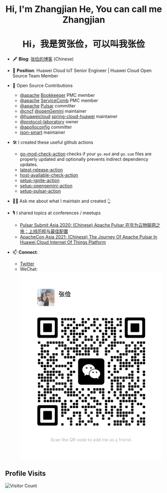 <h1 style="text-align: center">Hi, I'm Zhangjian He, You can call me Zhangjian</h1>
<h1 style="text-align: center">Hi，我是贺张俭，可以叫我张俭</h1>

- 🖋️ **Blog**: [张俭的博客](https://hezhangjian.github.io/) (Chinese)

- 💼 **Position**: Huawei Cloud IoT Senior Engineer | Huawei Cloud Open Source Team Member

- 🚀 Open Source Contributions
  - [@apache](https://github.com/apache) [Bookkeeper](https://github.com/apache/bookkeeper) PMC member
  - [@apache](https://github.com/apache) [ServiceComb](https://github.com/apache/servicecomb-java-chassis) PMC member
  - [@apache](https://github.com/apache) [Pulsar](https://github.com/apache/pulsar) committer
  - [@cncf](https://github.com/cncf) [@openGemini](https://github.com/openGemini) maintainer
  - [@huaweicloud](https://github.com/huaweicloud) [spring-cloud-huawei](https://github.com/huaweicloud/spring-cloud-huawei) maintainer
  - [@protocol-laboratory](https://github.com/protocol-laboratory) owner
  - [@apolloconfig](https://github.com/apolloconfig) committer
  - [json-smart](https://github.com/netplex/json-smart-v2) maintainer

- 🛠️ I created these useful github actions
  - [go-mod-check-action](https://github.com/hezhangjian/go-mod-check-action) checks if your `go.mod` and `go.sum` files are properly updated and optionally prevents indirect dependency updates.
  - [latest-release-action](https://github.com/hezhangjian/latest-release-action)
  - [host-available-check-action](https://github.com/hezhangjian/host-available-check-action)
  - [setup-ignite-action](https://github.com/hezhangjian/setup-opengemini-action)
  - [setup-opengemini-action](https://github.com/hezhangjian/setup-opengemini-action)
  - [setup-pulsar-action](https://github.com/hezhangjian/setup-pulsar-action)

- 🖐🏻 Ask me about what I maintain and created 👆

- 🎙 I shared topics at conferences / meetups
  - [Pulsar Submit Asia 2020: (Chinese) Apache Pulsar 在华为云物联网之旅：上线历程与最佳配置](https://www.bilibili.com/video/BV1fz4y1k7a4?spm_id_from=333.999.0.0)
  - [ApacheCon Asia 2021: (Chinese) The Journey Of Apache Pulsar In Huawei Cloud Internet Of Things Platform](https://www.youtube.com/watch?v=2XOIj4-dibI&list=PLU2OcwpQkYCw6MXdsHGmyWgw6LbNnzxdX&ab_channel=TheApacheFoundation)

- 📫 **Connect**:
  - [Twitter](https://x.com/hezhangjian)
  - WeChat: ![wechat-qr-code](img/wechat-qr-code.jpeg)

## Profile Visits

![Visitor Count](https://profile-counter.glitch.me/{hezhangjian}/count.svg)
